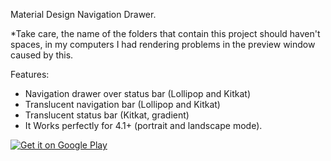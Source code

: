 Material Design Navigation Drawer. 

*Take care, the name of the folders that contain this project should haven't spaces,
 in my computers I had rendering problems in the preview window caused by this.

Features:

  - Navigation drawer over status bar (Lollipop and Kitkat)
  - Translucent navigation bar (Lollipop and Kitkat)
  - Translucent status bar (Kitkat, gradient)
  - It Works perfectly for 4.1+ (portrait and landscape mode). 
  
<a href="https://play.google.com/store/apps/details?id=com.videumcorp.desarrolladorandroid.materialdesignnavigationdrawer">
  <img alt="Get it on Google Play"
       src="https://developer.android.com/images/brand/en_generic_rgb_wo_60.png" />
</a>
